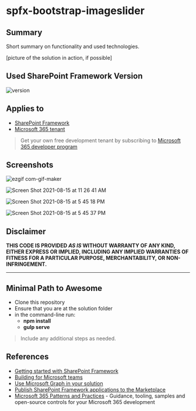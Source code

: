 # spfx-bootstrap-imageslider

## Summary

Short summary on functionality and used technologies.

[picture of the solution in action, if possible]

## Used SharePoint Framework Version

![version](https://img.shields.io/npm/v/@microsoft/sp-component-base/latest?color=green)

## Applies to

- [SharePoint Framework](https://aka.ms/spfx)
- [Microsoft 365 tenant](https://docs.microsoft.com/en-us/sharepoint/dev/spfx/set-up-your-developer-tenant)

> Get your own free development tenant by subscribing to [Microsoft 365 developer program](http://aka.ms/o365devprogram)

## Screenshots

![ezgif com-gif-maker](https://user-images.githubusercontent.com/44241854/129493354-2b9337cc-0b1d-484f-8f42-d5a78b067489.gif)

![Screen Shot 2021-08-15 at 11 26 41 AM](https://user-images.githubusercontent.com/44241854/129483735-20dd1d99-ada3-4e6d-8507-30511ad448b7.png)

![Screen Shot 2021-08-15 at 5 45 18 PM](https://user-images.githubusercontent.com/44241854/129493737-5ec9306e-928f-4b18-a308-9095e2e0a8e3.png)

![Screen Shot 2021-08-15 at 5 45 37 PM](https://user-images.githubusercontent.com/44241854/129493748-215c28a0-0777-4a6d-8074-4ea1c0038930.png)

## Disclaimer

**THIS CODE IS PROVIDED _AS IS_ WITHOUT WARRANTY OF ANY KIND, EITHER EXPRESS OR IMPLIED, INCLUDING ANY IMPLIED WARRANTIES OF FITNESS FOR A PARTICULAR PURPOSE, MERCHANTABILITY, OR NON-INFRINGEMENT.**

---

## Minimal Path to Awesome

- Clone this repository
- Ensure that you are at the solution folder
- in the command-line run:
  - **npm install**
  - **gulp serve**

> Include any additional steps as needed.

## References

- [Getting started with SharePoint Framework](https://docs.microsoft.com/en-us/sharepoint/dev/spfx/set-up-your-developer-tenant)
- [Building for Microsoft teams](https://docs.microsoft.com/en-us/sharepoint/dev/spfx/build-for-teams-overview)
- [Use Microsoft Graph in your solution](https://docs.microsoft.com/en-us/sharepoint/dev/spfx/web-parts/get-started/using-microsoft-graph-apis)
- [Publish SharePoint Framework applications to the Marketplace](https://docs.microsoft.com/en-us/sharepoint/dev/spfx/publish-to-marketplace-overview)
- [Microsoft 365 Patterns and Practices](https://aka.ms/m365pnp) - Guidance, tooling, samples and open-source controls for your Microsoft 365 development
